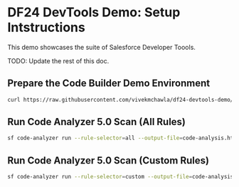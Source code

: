# DF24 DevTools Demo: Setup Intstructions

This demo showcases the suite of Salesforce Developer Toools.

TODO: Update the rest of this doc.

## Prepare the Code Builder Demo Environment

```bash
curl https://raw.githubusercontent.com/vivekmchawla/df24-devtools-demo/main/setup-df24-devtools-demo | bash
```

## Run Code Analyzer 5.0 Scan (All Rules)
```bash
sf code-analyzer run --rule-selector=all --output-file=code-analysis.html
```

## Run Code Analyzer 5.0 Scan (Custom Rules)
```bash
sf code-analyzer run --rule-selector=custom --output-file=code-analysis.html
```

